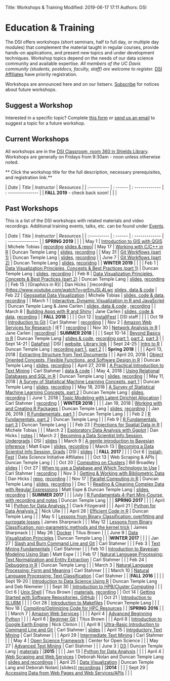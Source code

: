 Title: Workshops & Training
Modified: 2019-06-17 17:11
Authors: DSI

# Education & Training

The DSI offers workshops (short seminars, half to full day, or multiple day modules) that complement the material taught in regular courses, provide hands-on applications, and present new topics and under development techniques. Workshop topics depend on the needs of our data science community and available expertise. *All members of the UC Davis community (students, postdocs, faculty, staff) are welcome to register.* [DSI Affiliates](membership.html) have priority registration.

Workshops are announced here and on our listserv. [Subscribe](signup.html) for notices about future workshops.

## Suggest a Workshop

Interested in a specific topic? Complete [this form](https://docs.google.com/forms/d/e/1FAIpQLScdNRern7tWGP7W1xji44W2dHa0GX1yvStsEu8taH5scJFuhw/viewform?edit_requested=true) or [send us an email](mailto:datascience@ucdavis.edu) to suggest a topic for a future workshop.

## Current Workshops

All workshops are in the [DSI Classroom, room 360 in Shields Library](http://dsi.ucdavis.edu/directions.html). Workshops are generally on Fridays from 9:30am - noon unless otherwise noted.

** Click the workshop title for the full description, necessary prerequisites, and registration link.**

| *Date*    | *Title* | *Instructor* | *Resources* |
| :---------- | : ------ | : ------------- | : --------------- |
| **FALL 2019**  - check back soon! | | |

## Past Workshops

This is a list of the DSI workshops with related materials and video recordings. Additional training events, talks, etc. can be found under [Events](categories.html).

| *Date*    | *Title* | *Instructor* | *Resources* |
| :---------- | : ------ | : ------------- | : --------------- |
| **SPRING 2019** | | |
| May 1 | [Introduction to GIS with QGIS]() | Michele Tobias | [recording](https://www.youtube.com/watch?v=avscRlskV2E) [slides & repo](https://github.com/MicheleTobias/Intro-to-Desktop-GIS-with-QGIS)|
| May 17 | [Working with C/C++ in R](posts/Workshop/2019WorkshopRC) | Duncan Temple Lang | [slides](https://github.com/dsidavis/RCInterface), [recording](https://youtu.be/pr0x-fwMONQ) |
| May 31 | [Git Workflows (part 1)](posts/Workshop/2019WorkshopGit1) | Duncan Temple Lang | [slides](https://github.com/dsidavis/GitWorkshop2), [recording](https://www.youtube.com/watch?v=99geSBgHUrM) |
| June 7 | [Git Workflows (part 2)](posts/Workshop/2019WorkshopGit2) | Duncan Temple Lang | [slides](https://github.com/dsidavis/GitWorkshop2),  [recoridng](https://youtu.be/K1kbn6803CE) |
| **WINTER 2019** | | |
| Feb 1 | [Data Visualization Principles, Concepts & Best Practices (part 1)](posts/Workshop/2019WorkshopDataViz1) | Duncan Temple Lang | [slides](https://github.com/dsidavis/DataVizPrinciples), [recording](https://youtu.be/9AKlPJTQTwo) |
| Feb 8 | [Data Visualization Principles, Concepts & Best Practices (part 2)](posts/Workshop/2019WorkshopDataViz2) | Duncan Temple Lang |  [slides](https://github.com/dsidavis/DataVizPrinciples), [recording](https://youtu.be/YoImPjjByvw) |
| Feb 15 | [Graphics in R]( | Dan Hicks | [recording](https://www.youtube.com/watch?v=grEmJSL4Lwc [slides, data & code](https://github.com.dsidavis/RGraphicsWorkshop)
| Feb 22 | [Geospatial Data Visualization](posts/Workshop/2019WorkshopDataVizGeospatial) | Michele Tobias | [slides, code & data](https://github.com/MicheleTobias/Geospatial-Data-Visualization), [recording](https://youtu.be/854DCLko6Gg) |
| March 1 | [Interactive, Dynamic Visualization in R and JavaScript](posts/Workshop/2019WorkshopDataVizDynamic) |  Duncan Temple Lang & Jane Carlen | [slides, data & code](https://github.com/dsidavis/InteractiveVizWorkshop) , [recording]() |
| March 8 | [Building Apps with R and Shiny](posts/Workshop/2019WorkshopShiny) | Jane Carlen |  [slides, code & data](), [recording]() | 
| **FALL 2018** | | |
| Oct 12 | [InstallFest](posts/Workshop/2018WorkshopInstallFest20181012.html) | DSI staff |   | |
| Oct 19 | [Introduction to Git](posts/Workshop/2018WorkshopGit20181019.html) | Carl Stahmer |  [recording](https://youtu.be/mIAetcXu0U4) |
| Nov 2 | [Amazon Web Services for Research](posts/Workshop/2018WorkshopAWS20181102.html) | IET | [recording](https://www.youtube.com/watch?v=Rjweg7T7n_I) |
| Nov 30 | [Network Analysis in R](posts/Workshop/2018WorkshopNetwork20181116.html) | Jane Carlen | [recording](https://youtu.be/H6IkFnykX1s)|
| **SUMMER 2018** | | |
| Sept 10-14 | [Beyond Basics in R](posts/Workshop/BeyondBasicsR201820180910.html) | Duncan Temple Lang |  [slides & code](https://github.com/dsidavis/RBeyondBasics), [recording part 1](https://www.youtube.com/watch?v=-cAxE62YMzU), [part 2](https://www.youtube.com/watch?v=YItBd02aaLU), [part 3](https://www.youtube.com/watch?v=e8CB9Ea8JCY) |
| Sept 14-21 | [DataFest](posts/DataFest/DataFest201820180914.html) | DSI | [website](http://dsi.ucdavis.edu/WineCatalogs/), [Library link](https://digital.ucdavis.edu/search//%5B%5B%22isPartOf.%40id%22%2C%22or%22%2C%22%2Fcollection%2Fsherry-lehmann%22%5D%5D//10/) |
| Sept 24-25 | [Intro to R](posts/Workshop/IntroR201820250924.html) | Duncan Temple Lang | [recording part 1](https://www.youtube.com/watch?v=0O9fjsxpqsQ), [part 2](https://www.youtube.com/watch?v=ZyWch5HAhqY) |
| **Spring 2018** | | |
| April 13, 2018 | [Extracting Structure from Text Documents](posts/Workshop/2018WorkshopPDFReading20180413.html) | |
| April 20, 2018 | [Object Oriented Concepts, Flexible Functions, and Software Design in R](posts/Workshop/2018WorkshopObjOriented20180420.html) | Duncan Temple Lang |  [slides](https://github.com/dsidavis/ROOPWorkshop), [recording](https://www.youtube.com/watch?v=Gc-d96yQmyU&feature=youtu.be) |
| April 27, 2018 | [A Practical Introduction to Text Mining](http://dsi.ucdavis.edu/posts/Workshop/2018WorkshopTextMining20180427.html) | Carl Stahmer | [data & code](https://github.com/cstahmer/text_mining_with_r) |
| May 4, 2018 | [Using Relational Databases and SQL in R](http://dsi.ucdavis.edu/posts/Workshop/2018WorkshopSQL20180504.html) | Duncan Temple Lang | [slides](https://github.com/dsidavis/SQLworkshop), [recording](https://www.youtube.com/watch?v=ipOGYFhofn4&feature=youtu.be) |
| May 11, 2018 | [A Survey of Statistical Machine Learning Concepts, part 1](posts/Workshop/2018WorkshopMachine120180511.html) | Duncan Temple Lang | [slides](https://github.com/dsidavis/surveystatml), [recording](https://www.youtube.com/watch?v=16Aq_8JE0Vc&feature=youtu.be)  |
| May 18, 2018 | [A Survey of Statistical Machine Learning Concepts, part 2](posts/Workshop/2018WorkshopMachine220180518.html) | Duncan Temple Lang | [slides](https://github.com/dsidavis/SurveyStatML), [recording](https://www.youtube.com/watch?v=1DSio_Tv6Hc&feature=youtu.be)  |
| June 1, 2018 | [Topic Modeling with Latent Dirichlet Allocation](posts/Workshop/2018WorkshopTopicModeling20180601.html) | Carl Stahmer |  [recording](https://www.youtube.com/watch?v=rHp05tFPDDk) |
| **WINTER 2018** | | |
| Jan 19, 2018 | [Working with and Creating R Packages](posts/Workshop/Package20180119.html) | Duncan Temple Lang |  [slides](https://github/com/dsidavis/RPackagesWorkshop), [recording](https://www.youtube.com/watch?v=ntFrolMI3Ng) |
| Jan 26, 2018 | [R Fundamentals, part 1](posts/Workshop/fundamentals1_1820180126.html) | Duncan Temple Lang | |
| Feb 2 |  [R Fundamentals, part 2](posts/Workshop/fundamentals2_1820180202.html) | Duncan Temple Lang | |
| Feb 9 | [R Fundamentals, part 3](posts/Workshop/fundamentals3_1820180209.html) | Duncan Temple Lang | |
| Feb 23 | [Projections for Spatial Data in R](posts/Workshop/Projection20180223.html) | Michele Tobias | |
| March 2 | [Exploratory Data Analysis with Ggplot](posts/Workshop/Ggplo20180302.html) | Dan Hicks | [notes](https://github.com/dhicks/ggplot_workshop/blob/master/outline.md) | 
| March 2 | [Becoming a Data Scientist Info Session, Undergrads](posts/Talk/2018DSInfoSession20180312.html) | DSI | [slides](DataScienceCareers/UGDataScientist.html#1) |
| March 9 | [A gentle introduction to Bayesian inference](posts/Workshop/Baye20180309.html) | Matt Espe |  [slides](https://github.com/dsidavis/IntroBayesWorkshop), [recording](https://www.youtube.com/watch?v=kw397Ioru3U) |
| March 13 | [Becoming a Data Scientist Info Session, Grads](posts/Talk/2018DSInfoSession20180312.html) | DSI | [slides](GradDataScientist.html#1) |
| **FALL 2017** | | |
| Oct 6 | [Install-Fest](posts/Workshop/InstallFes20171006.html) | Data Science Initiative Affiliates | | 
| Oct 13 | Web Scraping & APIs | Duncan Temple Lang | |
| Oct 20 | [Computing on Clusters](posts/Workshop/ClusterComputin20171020.html) | Bill Broadley | [slides](https://www.youtube.com/watch?v=KtUqgRdPOy4&feature=youtu.be) |
| Oct 27 | [When to use a Database and Which Technology to Use](posts/Workshop/Database20171027.html) | Carl Stahmer |  [recording](https://www.youtube.com/watch?v=HJFV_w3MxrU&feature=youtu.be) |
| Nov 3 | [Getting & Working with Bibliometric Data](posts/Workshop/Bibliometric20171103.html) | Dan Hicks | [repo](https://github.com/dsidavis/bibliometrics-workshop), [recording](https://www.youtube.com/watch?v=C1EnFjXXKho&t=2s) |
| Nov 17 | [Parallel Computing in R](posts/Workshop/ParallelComputing20171117.html) | Duncan Temple Lang | [slides](https://github.com/dsidavis/parallelr), [recording](https://www.youtube.com/watch?v=TTKSlhrSZ3g&feature=youtu.be) |
| Dec 1 | [Reading & Cleaning Complex Data with Regular Expressions](posts/Workshop/RegularExpression20171201.html) | Matt Espe & Duncan Temple Lang |  [slides](https://github.com/dsidavis/data_cleaning_w_r), [recording](https://www.youtube.com/watch?v=VNUizaTVQAU) |
| **SUMMER 2017** | | |
|July | [R Fundamentals 4-Part Mini-Course, with recording and notes](posts/Workshop/RFundamental20170711.html)  | Duncan Temple Lang | |
| **SPRING 2017** | | |
| April 14 | [Python for Data Analysis 1](posts/Workshop/python120170414.html) | Clark Fitzgerald | |
| April 21 | [Python for Data Analysis 2](posts/Workshop/python220170421.html) | Nick Ulle | |
| April 28 | [Efficient Code in R](posts/Workshop/workshop-efficient-code-in-r20170428.html) | Duncan Temple Lang | |
| May 5 | [Lessons from Binary Classification: overfitting and surrogate losses](posts/Workshop/MachineLearnin20170505.html) | James Sharpnack | |
| May 12 | [Lessons from Binary Classification: non-parametric methods and the kernel trick](posts/Workshop/BinaryClassificatio20170512.html) | James Sharpnack | |
| May 26 | [Docker](posts/Workshop/Docke20170526.html) | Titus Brown | |
| June 9 | [Data Visualization Principles](posts/Workshop/Visualizatio20170609.html) | Duncan Temple Lang | |
|**WINTER 2017** | | |
| Jan 27 | [Slash and Burn Command Line and Git](posts/Workshop/Gi20170203.html) | Carl Stahmer | |
| Feb 3 | [Text Mining Fundamentals](posts/Workshop/TextMining120170203.html) | Carl Stahmer | |
| Feb 10 | [Introduction to Bayesian Modeling Using Stan](posts/Workshop/sta20170210.html) | Matt Espe | |
| Feb 17 | [Natural Language Processing: Text Normalization and Entity Extraction](posts/Workshop/TextNormEntityExtraction20170217.html) | Carl Stahmer | |
| Feb 24 | [Debugging in R](posts/Workshop/DebuggingIn20170224.html) | Duncan Temple Lang | |
| March 3 | [Natural Language Processing: Form and Meaning](posts/Workshop/NLPFormMeaning20170303.html) | Carl Stahmer | |
| March 10 | [Natural Language Processing: Text Classification](posts/Workshop/NLPTextClassification20170310.html) | Carl Stahmer | |
|**FALL 2016** | | |
| Sept 19-20 | [Introduction to Data Science Using R](posts/Workshop/Rbootcam20160919.html) | Duncan Temple Lang and Deb Niemeier | |
| Sept 30 | [Introduction to HPB/Cluster Computing](posts/Workshop/HPC120160930.html) | |
| Oct 6 | [Unix Shell](posts/Workshop/UnixShel20161006.html) | Titus Brown | [materials](https://dib-training.readthedocs.io/en/pub/2016-10-06-shell-halfday.html), [recording](https://dib-training.readthedocs.io/en/pub/2016-10-06-shell-halfday.html) |
| Oct 14 | [Getting Started with Software Repositories, GitHub](posts/Workshop/HPC220161014.html) | |
| Oct 21 | [Introduction to SLURM](posts/Workshop/HPC220161014.html) | | |
| Oct 28 | [Introduction to Makefiles](posts/Workshop/HPC420161028.html) | Duncan Temple Lang | |
| Nov 18 | [Compiling/Optimizing Code for HPC Resources](posts/Workshop/HPC620161118.html) | |
|**SPRING 2016** | | |
| March 7 | [Amazon Web Services](http://dsi.ucdavis.edu/http://dib-training.readthedocs.org/en/pub/2016-03-03-aws-br.html) | | |
| April 4 | [Advanced Beginning Python](http://dsi.ucdavis.edu/posts/workshop/advbegpython20160404.html) | | |
| April 6 | [Beginner Git](posts/Workshop/beginner-git20160406.html) | Titus Brown | |
| April 8 | [Introduction to Google Earth Engine](posts/Workshop/hands-on-introduction-to-google-earth-engine20160408.html) | Nick Clinton | |
| April 8 | [Ultra-Basic Introduction to Command Line and Git](posts/Workshop/cmdlinegit20160408.html) | Carl Stahmer | [slides](http://ds.lib.ucdavis.edu/2016/04/01/48-ultra-basic-introduction-to-the-command-line-and-git-2/)  |
| April 15 | [Introductory Text Mining](posts/Workshop/introductory-text-mining20160415.html) | Carl Stahmer | |
| April 29 | [Intermediate Text Mining](posts/Workshop/intermediate-text-mining20160429.html) | Carl Stahmer | |
| May 4 | [Open Science Framework](posts/Workshop/open-science-framework-workshop20160504.html) | Center for Open Science | |
| May 27 | [Advanced Text Mining](posts/Workshop/advanced-text-mining20160527.html) | Carl Stahmer | |
| June 3 | [D3](posts/Workshop/D3DataVisualizatio20160603.html) | Duncan Temple Lang | [materials](https://github.com/duncantl/D3materials) |
|**2015** | | |
| Jan 13 | [Python for Data Analysis](http://dsi.ucdavis.edu/posts/Workshop/PythonMiniCours20150113.html) | | |
| April 4 | [Web Scraping and Web Services](posts/Workshop/WebScraping201520150404.html) | Deborah Nolan and Duncan Temple Lang | [slides and recordings](NSFWorkshops/Visualization/) |
| April 25 | [Data Visualization](posts/Workshop/1-day-workshop-on-visualization-with-r20150425.html) | Duncan Temple Lang and Deborah Nolan| [slides]( [recordings](NSFWorkshops/Visualization/movies.html) |
|**2014** | | |
| Sept 29 | [Accessing Data from Web Pages and Web Services/APIs](http://dsi.ucdavis.edu/posts/Workshop/WebScraping201420140929.html) | | |